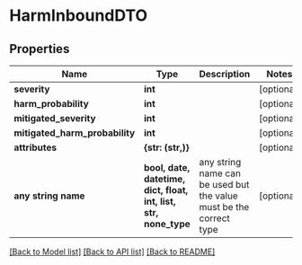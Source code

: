 # HarmInboundDTO


## Properties
Name | Type | Description | Notes
------------ | ------------- | ------------- | -------------
**severity** | **int** |  | [optional] 
**harm_probability** | **int** |  | [optional] 
**mitigated_severity** | **int** |  | [optional] 
**mitigated_harm_probability** | **int** |  | [optional] 
**attributes** | **{str: (str,)}** |  | [optional] 
**any string name** | **bool, date, datetime, dict, float, int, list, str, none_type** | any string name can be used but the value must be the correct type | [optional]

[[Back to Model list]](../README.md#documentation-for-models) [[Back to API list]](../README.md#documentation-for-api-endpoints) [[Back to README]](../README.md)


